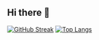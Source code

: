 ## Hi there 👋
[![GitHub Streak](https://streak-stats.demolab.com/?user=AlbinaMakisheva&theme=dark)](https://git.io/streak-stats)
[![Top Langs](https://github-readme-stats.vercel.app/api/top-langs/?username=AlbinaMakisheva&layout=compact&theme=vision-friendly-dark)](https://github.com/anuraghazra/github-readme-stats)




<!--
**AlbinaMakisheva/AlbinaMakisheva** is a ✨ _special_ ✨ repository because its `README.md` (this file) appears on your GitHub profile.

Here are some ideas to get you started:

- 🔭 I’m currently working on ...
- 🌱 I’m currently learning ...
- 👯 I’m looking to collaborate on ...
- 🤔 I’m looking for help with ...
- 💬 Ask me about ...
- 📫 How to reach me: ...
- 😄 Pronouns: ...
- ⚡ Fun fact: ...
-->
